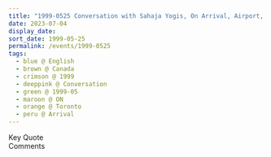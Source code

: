 ```yaml
---
title: "1999-0525 Conversation with Sahaja Yogis, On Arrival, Airport, Toronto, ON, Canada"
date: 2023-07-04
display_date: 
sort_date: 1999-05-25
permalink: /events/1999-0525
tags:
  - blue @ English
  - brown @ Canada
  - crimson @ 1999
  - deeppink @ Conversation
  - green @ 1999-05
  - maroon @ ON
  - orange @ Toronto
  - peru @ Arrival
---
```


<wave-list>
  <list-title color="green" width="75">Key Quote</list-title>
  <list-item color="BlanchedAlmond"  width="200"></list-item>
  <list-item color="Lavender"></list-item>
  <list-item color="BlanchedAlmond"></list-item>
</wave-list>

<br>

<wave-list>
  <list-title color="green" width="75">Comments</list-title>
  <list-item color="BlanchedAlmond"  width="200"></list-item>
  <list-item color="Lavender"></list-item>
  <list-item color="BlanchedAlmond"></list-item>
</wave-list>